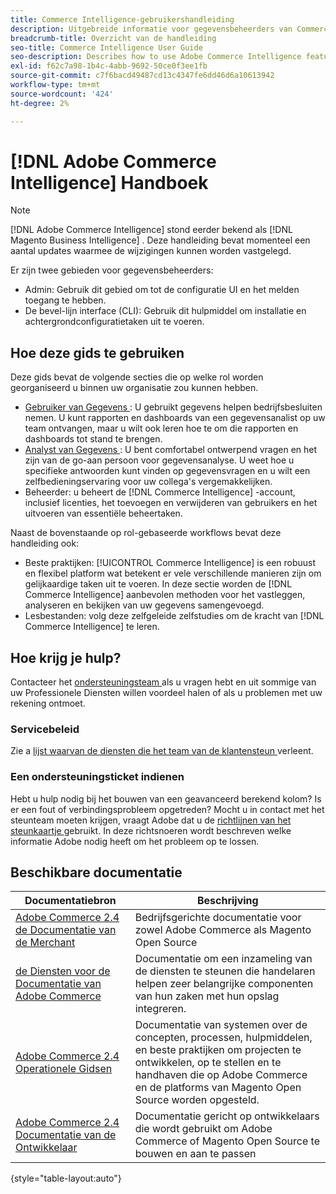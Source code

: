 ```yaml
---
title: Commerce Intelligence-gebruikershandleiding
description: Uitgebreide informatie voor gegevensbeheerders van Commerce Intelligence.
breadcrumb-title: Overzicht van de handleiding
seo-title: Commerce Intelligence User Guide
seo-description: Describes how to use Adobe Commerce Intelligence features used to gain insights from Adobe Commerce or Magento Open Source data, along with other third-party data sources.
exl-id: f62c7a98-1b4c-4abb-9692-50ce0f3ee1fb
source-git-commit: c7f6bacd49487cd13c4347fe6dd46d6a10613942
workflow-type: tm+mt
source-wordcount: '424'
ht-degree: 2%

---
```



# [!DNL Adobe Commerce Intelligence] Handboek

>[!NOTE]
>
>[!DNL Adobe Commerce Intelligence] stond eerder bekend als [!DNL Magento Business Intelligence] . Deze handleiding bevat momenteel een aantal updates waarmee de wijzigingen kunnen worden vastgelegd.

Er zijn twee gebieden voor gegevensbeheerders:

- Admin: Gebruik dit gebied om tot de configuratie UI en het melden toegang te hebben.
- De bevel-lijn interface (CLI): Gebruik dit hulpmiddel om installatie en achtergrondconfiguratietaken uit te voeren.

## Hoe deze gids te gebruiken

Deze gids bevat de volgende secties die op welke rol worden georganiseerd u binnen uw organisatie zou kunnen hebben.

- [ Gebruiker van Gegevens ](data-user.md): U gebruikt gegevens helpen bedrijfsbesluiten nemen. U kunt rapporten en dashboards van een gegevensanalist op uw team ontvangen, maar u wilt ook leren hoe te om die rapporten en dashboards tot stand te brengen.
- [ Analyst van Gegevens ](data-analyst.md): U bent comfortabel ontwerpend vragen en het zijn van de go-aan persoon voor gegevensanalyse. U weet hoe u specifieke antwoorden kunt vinden op gegevensvragen en u wilt een zelfbedieningservaring voor uw collega&#39;s vergemakkelijken.
- Beheerder: u beheert de [!DNL Commerce Intelligence] -account, inclusief licenties, het toevoegen en verwijderen van gebruikers en het uitvoeren van essentiële beheertaken.

Naast de bovenstaande op rol-gebaseerde workflows bevat deze handleiding ook:

- Beste praktijken: [!UICONTROL Commerce Intelligence] is een robuust en flexibel platform wat betekent er vele verschillende manieren zijn om gelijkaardige taken uit te voeren. In deze sectie worden de [!DNL Commerce Intelligence] aanbevolen methoden voor het vastleggen, analyseren en bekijken van uw gegevens samengevoegd.
- Lesbestanden: volg deze zelfgeleide zelfstudies om de kracht van [!DNL Commerce Intelligence] te leren.

## Hoe krijg je hulp?

Contacteer het [ ondersteuningsteam ](https://experienceleague.adobe.com/docs/commerce-knowledge-base/kb/troubleshooting/miscellaneous/mbi-service-policies.html) als u vragen hebt en uit sommige van uw Professionele Diensten willen voordeel halen of als u problemen met uw rekening ontmoet.

### Servicebeleid

Zie a [ lijst waarvan de diensten die het team van de klantensteun ](https://experienceleague.adobe.com/docs/commerce-knowledge-base/kb/troubleshooting/miscellaneous/mbi-service-policies.html) verleent.

### Een ondersteuningsticket indienen

Hebt u hulp nodig bij het bouwen van een geavanceerd berekend kolom? Is er een fout of verbindingsprobleem opgetreden? Mocht u in contact met het steunteam moeten krijgen, vraagt Adobe dat u de [ richtlijnen van het steunkaartje ](https://experienceleague.adobe.com/docs/commerce-knowledge-base/kb/troubleshooting/miscellaneous/mbi-service-policies.html) gebruikt. In deze richtsnoeren wordt beschreven welke informatie Adobe nodig heeft om het probleem op te lossen.

## Beschikbare documentatie

| Documentatiebron | Beschrijving |
|----------------------- | ----------- |
| [ Adobe Commerce 2.4 de Documentatie van de Merchant ](https://experienceleague.adobe.com/docs/commerce-admin/user-guides/home.html) | Bedrijfsgerichte documentatie voor zowel Adobe Commerce als Magento Open Source |
| [ de Diensten voor de Documentatie van Adobe Commerce ](https://experienceleague.adobe.com/docs/commerce-merchant-services/user-guides/home.html) | Documentatie om een inzameling van de diensten te steunen die handelaren helpen zeer belangrijke componenten van hun zaken met hun opslag integreren. |
| [ Adobe Commerce 2.4 Operationele Gidsen ](https://experienceleague.adobe.com/docs/commerce-operations/operational-guides/home.html) | Documentatie van systemen over de concepten, processen, hulpmiddelen, en beste praktijken om projecten te ontwikkelen, op te stellen en te handhaven die op Adobe Commerce en de platforms van Magento Open Source worden opgesteld. |
| [ Adobe Commerce 2.4 Documentatie van de Ontwikkelaar ](https://developer.adobe.com/commerce/) | Documentatie gericht op ontwikkelaars die wordt gebruikt om Adobe Commerce of Magento Open Source te bouwen en aan te passen |

{style="table-layout:auto"}
